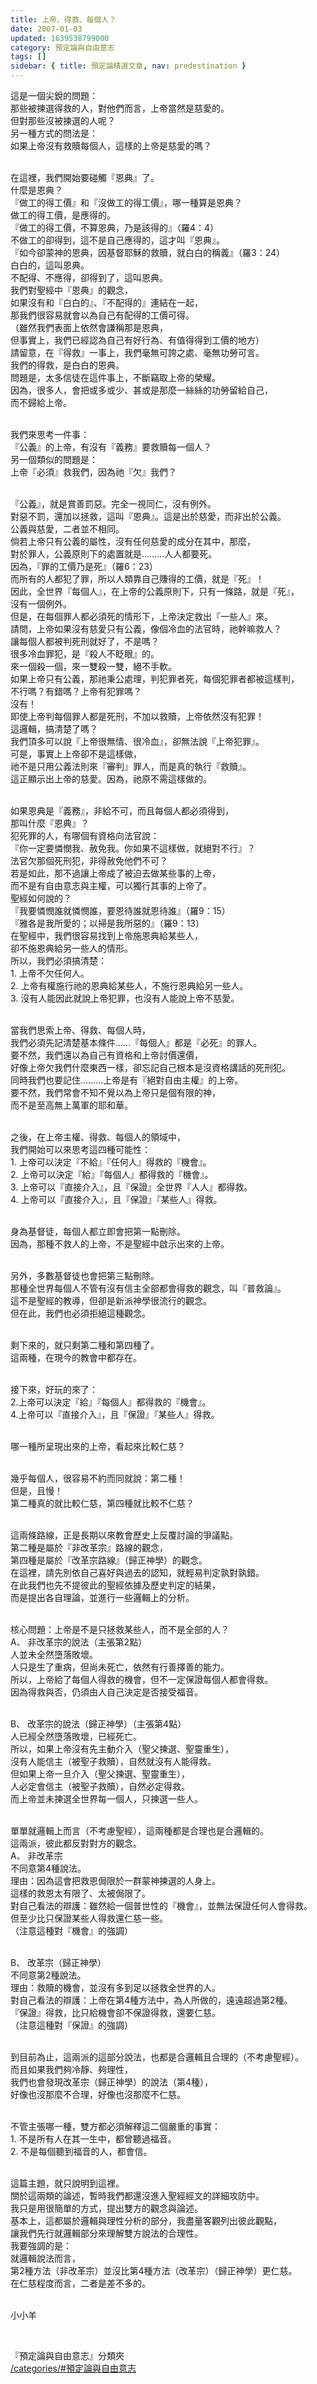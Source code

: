 ```yaml
---
title: 上帝、得救、每個人？
date: 2007-01-03
updated: 1639538799000
category: 預定論與自由意志
tags: []
sidebar: { title: 預定論精選文章, nav: predestination }
---
```


<p>這是一個尖銳的問題：<br/>
那些被揀選得救的人，對他們而言，上帝當然是慈愛的。<br/>
但對那些沒被揀選的人呢？<br/>
另一種方式的問法是：<br/>
如果上帝沒有救贖每個人，這樣的上帝是慈愛的嗎？</p>
<p><br/>
在這裡，我們開始要碰觸『恩典』了。<br/>
什麼是恩典？<br/>
『做工的得工價』和『沒做工的得工價』，哪一種算是恩典？<br/>
做工的得工價，是應得的。<br/>
『做工的得工價，不算恩典，乃是該得的』（羅4：4）<br/>
不做工的卻得到，這不是自己應得的，這才叫『恩典』。<br/>
『如今卻蒙神的恩典，因基督耶穌的救贖，就白白的稱義』（羅3：24）<br/>
白白的，這叫恩典。<br/>
不配得、不應得，卻得到了，這叫恩典。<br/>
我們對聖經中『恩典』的觀念，<br/>
如果沒有和『白白的』、『不配得的』連結在一起，<br/>
那我們很容易就會以為自己有配得的工價可得。<br/>
（雖然我們表面上依然會謙稱那是恩典，<br/>
但事實上，我們已經認為自己有好行為、有值得得到工價的地方）<br/>
請留意，在『得救』一事上，我們毫無可誇之處、毫無功勞可言。<br/>
我們的得救，是白白的恩典。<br/>
問題是，太多信徒在這件事上，不斷竊取上帝的榮耀。<br/>
因為，很多人，會把或多或少、甚或是那麼一絲絲的功勞留給自己，<br/>
而不歸給上帝。</p>
<p><br/>
我們來思考一件事：<br/>
『公義』的上帝，有沒有『義務』要救贖每一個人？<br/>
另一個類似的問題是：<br/>
上帝『必須』救我們，因為祂『欠』我們？</p>
<p><br/>
『公義』，就是賞善罰惡。完全一視同仁，沒有例外。<br/>
對惡不罰，還加以拯救，這叫『恩典』。這是出於慈愛，而非出於公義。<br/>
公義與慈愛，二者並不相同。<br/>
倘若上帝只有公義的屬性，沒有任何慈愛的成分在其中，那麼，<br/>
對於罪人，公義原則下的處置就是………人人都要死。<br/>
因為，『罪的工價乃是死』（羅6：23）<br/>
而所有的人都犯了罪，所以人類靠自己賺得的工價，就是『死』！<br/>
因此，全世界『每個人』，在上帝的公義原則下，只有一條路，就是『死』，<br/>
沒有一個例外。<br/>
但是，在每個罪人都必須死的情形下，上帝決定救出『一些人』來。<br/>
請問，上帝如果沒有慈愛只有公義，像個冷血的法官時，祂幹嘛救人？<br/>
讓每個人都被判死刑就好了，不是嗎？<br/>
很多冷血罪犯，是『殺人不眨眼』的。<br/>
來一個殺一個，來一雙殺一雙，絕不手軟。<br/>
如果上帝只有公義，那祂秉公處理，判犯罪者死，每個犯罪者都被這樣判，<br/>
不行嗎？有錯嗎？上帝有犯罪嗎？<br/>
沒有！<br/>
即使上帝判每個罪人都是死刑，不加以救贖，上帝依然沒有犯罪！<br/>
這邏輯，搞清楚了嗎？<br/>
我們頂多可以說『上帝很無情、很冷血』，卻無法說『上帝犯罪』。<br/>
可是，事實上上帝卻不是這樣做，<br/>
祂不是只用公義法則來『審判』罪人，而是真的執行『救贖』。<br/>
這正顯示出上帝的慈愛。因為，祂原不需這樣做的。</p>
<p><br/>
如果恩典是『義務』，非給不可，而且每個人都必須得到，<br/>
那叫什麼『恩典』？<br/>
犯死罪的人，有哪個有資格向法官說：<br/>
『你一定要憐憫我、赦免我。你如果不這樣做，就絕對不行』？<br/>
法官欠那個死刑犯，非得赦免他們不可？<br/>
若是如此，那不過讓上帝成了被迫去做某些事的上帝，<br/>
而不是有自由意志與主權，可以獨行其事的上帝了。<br/>
聖經如何說的？<br/>
『我要憐憫誰就憐憫誰，要恩待誰就恩待誰』（羅9：15）<br/>
『雅各是我所愛的；以掃是我所惡的』（羅9：13）<br/>
在聖經中，我們很容易找到上帝施恩典給某些人，<br/>
卻不施恩典給另一些人的情形。<br/>
所以，我們必須搞清楚：<br/>
1. 上帝不欠任何人。<br/>
2. 上帝有權施行祂的恩典給某些人，不施行恩典給另一些人。<br/>
3. 沒有人能因此就說上帝犯罪，也沒有人能說上帝不慈愛。</p>
<p><br/>
當我們思索上帝、得救、每個人時，<br/>
我們必須先記清楚基本條件……『每個人』都是『必死』的罪人。<br/>
要不然，我們還以為自己有資格和上帝討價還價，<br/>
好像上帝欠我們什麼東西一樣，卻忘記自己根本是沒資格講話的死刑犯。<br/>
同時我們也要記住………上帝是有『絕對自由主權』的上帝。<br/>
要不然，我們常會不知不覺以為上帝只是個有限的神，<br/>
而不是至高無上萬軍的耶和華。</p>
<p><br/>
之後，在上帝主權、得救、每個人的領域中，<br/>
我們開始可以來思考這四種可能性：<br/>
1. 上帝可以決定『不給』『任何人』得救的『機會』。<br/>
2. 上帝可以決定『給』『每個人』都得救的『機會』。<br/>
3. 上帝可以『直接介入』，且『保證』全世界『人人』都得救。<br/>
4. 上帝可以『直接介入』，且『保證』『某些人』得救。</p>
<p><br/>
身為基督徒，每個人都立即會把第一點刪除。<br/>
因為，那種不救人的上帝，不是聖經中啟示出來的上帝。</p>
<p><br/>
另外，多數基督徒也會把第三點刪除。<br/>
那種全世界每個人不管有沒有信主全部都會得救的觀念，叫『普救論』。<br/>
這不是聖經的教導，但卻是新派神學很流行的觀念。<br/>
但在此，我們也必須拒絕這種觀念。</p>
<p><br/>
剩下來的，就只剩第二種和第四種了。<br/>
這兩種，在現今的教會中都存在。</p>
<p><br/>
接下來，好玩的來了：<br/>
2.上帝可以決定『給』『每個人』都得救的『機會』。<br/>
4.上帝可以『直接介入』，且『保證』『某些人』得救。</p>
<p><br/>
哪一種所呈現出來的上帝，看起來比較仁慈？</p>
<p><br/>
幾乎每個人，很容易不約而同就說：第二種！<br/>
但是，且慢！<br/>
第二種真的就比較仁慈，第四種就比較不仁慈？</p>
<p><br/>
這兩條路線，正是長期以來教會歷史上反覆討論的爭議點。<br/>
第二種是屬於『非改革宗』路線的觀念，<br/>
第四種是屬於『改革宗路線』（歸正神學）的觀念。<br/>
在這裡，請先別依自己喜好與過去的認知，就輕易判定孰對孰錯。<br/>
在此我們也先不提彼此的聖經依據及歷史判定的結果，<br/>
而是提出各自理論，並進行一些邏輯上的分析。</p>
<p><br/>
核心問題：上帝是不是只拯救某些人，而不是全部的人？<br/>
A、 非改革宗的說法（主張第2點）<br/>
人並未全然墮落敗壞。<br/>
人只是生了重病，但尚未死亡，依然有行善擇善的能力。<br/>
所以，上帝給了每個人得救的機會，但不一定保證每個人都會得救。<br/>
因為得救與否，仍須由人自己決定是否接受福音。</p>
<p><br/>
B、 改革宗的說法（歸正神學）（主張第4點）<br/>
人已經全然墮落敗壞，已經死亡。<br/>
所以，如果上帝沒有先主動介入（聖父揀選、聖靈重生），<br/>
沒有人能信主（被聖子救贖），自然就沒有人能得救。<br/>
但如果上帝一旦介入（聖父揀選、聖靈重生），<br/>
人必定會信主（被聖子救贖），自然必定得救。<br/>
而上帝並未揀選全世界每一個人，只揀選一些人。</p>
<p><br/>
單單就邏輯上而言（不考慮聖經），這兩種都是合理也是合邏輯的。<br/>
這兩派，彼此都反對對方的觀念。<br/>
A、 非改革宗<br/>
不同意第4種說法。<br/>
理由：因為這會把救恩侷限於一群蒙神揀選的人身上。<br/>
這樣的救恩太有限了、太被侷限了。<br/>
對自己看法的辯護：雖然給一個普世性的『機會』，並無法保證任何人會得救。<br/>
但至少比只保證某些人得救還仁慈一些。<br/>
（注意這種對『機會』的強調）</p>
<p><br/>
B、 改革宗（歸正神學）<br/>
不同意第2種說法。<br/>
理由：救贖的機會，並沒有多到足以拯救全世界的人。<br/>
對自己看法的辯護：上帝在第4種方法中，為人所做的，遠遠超過第2種。<br/>
『保證』得救，比只給機會卻不保證得救，還要仁慈。<br/>
（注意這種對『保證』的強調）</p>
<p><br/>
到目前為止，這兩派的這部分說法，也都是合邏輯且合理的（不考慮聖經）。<br/>
而且如果我們夠冷靜、夠理性，<br/>
我們也會發現改革宗（歸正神學）的說法（第4種），<br/>
好像也沒那麼不合理，好像也沒那麼不仁慈。</p>
<p><br/>
不管主張哪一種，雙方都必須解釋這二個嚴重的事實：<br/>
1. 不是所有人在其一生中，都曾聽過福音。<br/>
2. 不是每個聽到福音的人，都會信。</p>
<p><br/>
這篇主題，就只說明到這裡。<br/>
關於這兩類的論述，暫時我們都還沒進入聖經經文的詳細攻防中。<br/>
我只是用很簡單的方式，提出雙方的觀念與論述。<br/>
基本上，這都屬於邏輯與理性分析的部分，我盡量客觀列出彼此觀點，<br/>
讓我們先行就邏輯部分來理解雙方說法的合理性。<br/>
我要強調的是：<br/>
就邏輯說法而言，<br/>
第2種方法（非改革宗）並沒比第4種方法（改革宗）（歸正神學）更仁慈。<br/>
在仁慈程度而言，二者是差不多的。</p>
<p><br/>
小小羊</p>
<p> </p>
<p>『預定論與自由意志』分類夾<br/>
<a href="/categories/#預定論與自由意志" target="_blank">/categories/#預定論與自由意志</a></p>
<p> </p>
